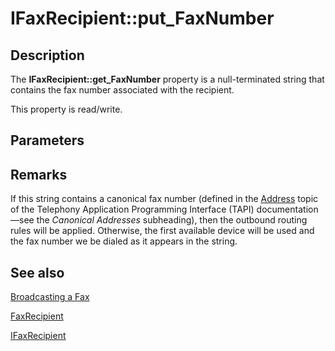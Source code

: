 # IFaxRecipient::put_FaxNumber

## Description

The **IFaxRecipient::get_FaxNumber** property is a null-terminated string that contains the fax number associated with the recipient.

This property is read/write.

## Parameters

## Remarks

If this string contains a canonical fax number (defined in the [Address](https://learn.microsoft.com/windows/desktop/Tapi/address-ovr) topic of the Telephony Application Programming Interface (TAPI) documentation—see the *Canonical Addresses* subheading), then the outbound routing rules will be applied. Otherwise, the first available device will be used and the fax number we be dialed as it appears in the string.

## See also

[Broadcasting a Fax](https://learn.microsoft.com/previous-versions/windows/desktop/fax/-mfax-broadcasting-a-fax)

[FaxRecipient](https://learn.microsoft.com/previous-versions/windows/desktop/fax/-mfax-faxrecipient)

[IFaxRecipient](https://learn.microsoft.com/previous-versions/windows/desktop/api/faxcomex/nn-faxcomex-ifaxrecipient)